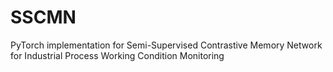 # SSCMN
PyTorch implementation for Semi-Supervised Contrastive Memory Network for Industrial Process Working Condition Monitoring
